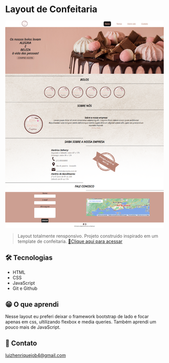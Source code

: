 # Layout de Confeitaria
![preview](./.github/screen.png)
>Layout totalmente rensponsivo.
Projeto construido inspirado em um template de confeitaria.
[🔗Clique aqui para acessar](https://luizhenr1que.github.io/SiteBolos/)

## 🛠 Tecnologias
- HTML
- CSS
- JavaScript
- Git e Github

## 😁 O que aprendi 
Nesse layout eu preferi deixar o framework bootstrap de lado e focar apenas em css, ultilizando flexbox e media queries.
Também aprendi um pouco mais de JavaScript. 
## 🤍 Contato
luizhenriquejob4@gmail.com 